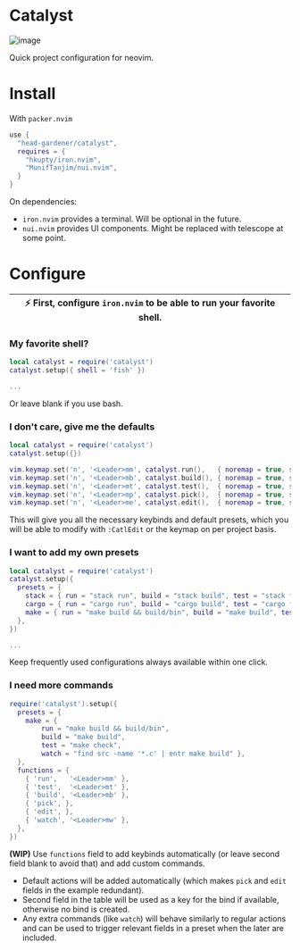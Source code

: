 # Catalyst

![image](https://github.com/head-gardener/catalyst/assets/49650767/c3ce0530-da78-4253-9caf-de411ee30c40)

Quick project configuration for neovim.

# Install

With `packer.nvim`

```lua
use { 
  "head-gardener/catalyst",
  requires = {
    "hkupty/iron.nvim",
    "MunifTanjim/nui.nvim",
  }
}
```

On dependencies:
- `iron.nvim` provides a terminal. Will be optional in the future.
- `nui.nvim` provides UI components. Might be replaced with telescope at some point.

# Configure

| :zap: First, configure `iron.nvim` to be able to run your favorite shell. |
|----------------------------------------------------------------------------|

### My favorite shell?

```lua
local catalyst = require('catalyst')
catalyst.setup({ shell = 'fish' })

...
```

Or leave blank if you use bash.

### I don't care, give me the defaults

```lua
local catalyst = require('catalyst')
catalyst.setup({})

vim.keymap.set('n', '<Leader>mm', catalyst.run(),   { noremap = true, silent = true })
vim.keymap.set('n', '<Leader>mb', catalyst.build(), { noremap = true, silent = true })
vim.keymap.set('n', '<Leader>mt', catalyst.test(),  { noremap = true, silent = true })
vim.keymap.set('n', '<Leader>mp', catalyst.pick(),  { noremap = true, silent = true })
vim.keymap.set('n', '<Leader>me', catalyst.edit(),  { noremap = true, silent = true })
```

This will give you all the necessary keybinds and default presets, which you will be able to modify with `:CatlEdit` or the keymap on per project basis.

### I want to add my own presets

```lua
local catalyst = require('catalyst')
catalyst.setup({
  presets = {
    stack = { run = "stack run", build = "stack build", test = "stack test" },
    cargo = { run = "cargo run", build = "cargo build", test = "cargo test" },
    make = { run = "make build && build/bin", build = "make build", test = "make check" },
  },
})

...
```

Keep frequently used configurations always available within one click.

### I need more commands

```lua
require('catalyst').setup({
  presets = {
    make = { 
        run = "make build && build/bin",
        build = "make build",
        test = "make check",
        watch = "find src -name '*.c' | entr make build" },
  },
  functions = {
    { 'run',   '<Leader>mm' },
    { 'test',  '<Leader>mt' },
    { 'build', '<Leader>mb' },
    { 'pick', },
    { 'edit', },
    { 'watch', '<Leader>mw' },
  },
})
```
 **(WIP)**
Use `functions` field to add keybinds automatically (or leave second field blank to avoid that) and add custom commands.

- Default actions will be added automatically (which makes `pick` and `edit` fields in the example redundant).
- Second field in the table will be used as a key for the bind if available, otherwise no bind is created.
- Any extra commands (like `watch`) will behave similarly to regular actions and can be used to trigger relevant fields in a preset when the later are included.
